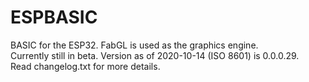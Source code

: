 # ESPBASIC
BASIC for the ESP32. FabGL is used as the graphics engine.
<br>
Currently still in beta. Version as of 2020-10-14 (ISO 8601) is 0.0.0.29.
<br>
Read changelog.txt for more details.
